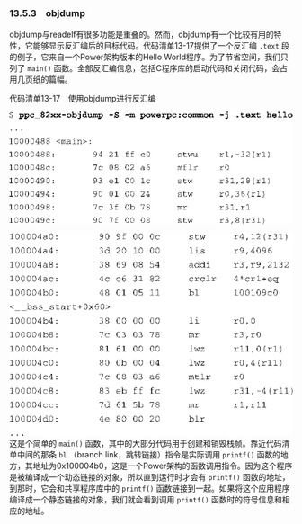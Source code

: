 ### 13.5.3　objdump

objdump与readelf有很多功能是重叠的。然而，objdump有一个比较有用的特性，它能够显示反汇编后的目标代码。代码清单13-17提供了一个反汇编 `.text` 段的例子，它来自一个Power架构版本的Hello World程序。为了节省空间，我们只列了 `main()` 函数。全部反汇编信息，包括C程序库的启动代码和关闭代码，会占用几页纸的篇幅。

代码清单13-17　使用objdump进行反汇编



![372.png](../images/372.png)


![373.png](../images/373.png)
这是个简单的 `main()` 函数，其中的大部分代码用于创建和销毁栈帧。靠近代码清单中间的那条 `bl` （branch link，跳转链接）指令是实际调用 `printf()` 函数的地方，其地址为0x100004b0，这是一个Power架构的函数调用指令。因为这个程序是被编译成一个动态链接的对象，所以直到运行时才会有 `printf()` 函数的地址，到那时，它会和共享程序库中的 `printf()` 函数链接到一起。如果将这个应用程序编译成一个静态链接的对象，我们就会看到调用 `printf()` 函数时的符号信息和相应的地址。

